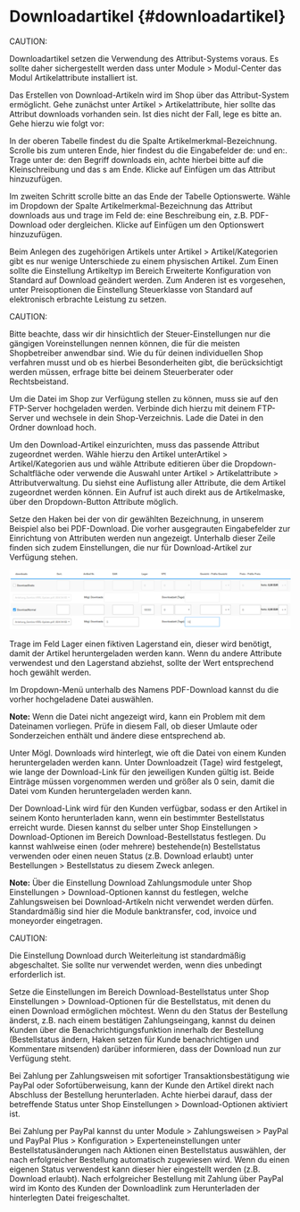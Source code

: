 # Downloadartikel {#downloadartikel}

CAUTION:

Downloadartikel setzen die Verwendung des Attribut-Systems voraus. Es sollte daher sichergestellt werden dass unter Module \> Modul-Center das Modul Artikelattribute installiert ist.

Das Erstellen von Download-Artikeln wird im Shop über das Attribut-System ermöglicht. Gehe zunächst unter Artikel \> Artikelattribute, hier sollte das Attribut downloads vorhanden sein. Ist dies nicht der Fall, lege es bitte an. Gehe hierzu wie folgt vor:

In der oberen Tabelle findest du die Spalte Artikelmerkmal-Bezeichnung. Scrolle bis zum unteren Ende, hier findest du die Eingabefelder de: und en:. Trage unter de: den Begriff downloads ein, achte hierbei bitte auf die Kleinschreibung und das s am Ende. Klicke auf Einfügen um das Attribut hinzuzufügen.

Im zweiten Schritt scrolle bitte an das Ende der Tabelle Optionswerte. Wähle im Dropdown der Spalte Artikelmerkmal-Bezeichnung das Attribut downloads aus und trage im Feld de: eine Beschreibung ein, z.B. PDF-Download oder dergleichen. Klicke auf Einfügen um den Optionswert hinzuzufügen.

Beim Anlegen des zugehörigen Artikels unter Artikel \> Artikel/Kategorien gibt es nur wenige Unterschiede zu einem physischen Artikel. Zum Einen sollte die Einstellung Artikeltyp im Bereich Erweiterte Konfiguration von Standard auf Download geändert werden. Zum Anderen ist es vorgesehen, unter Preisoptionen die Einstellung Steuerklasse von Standard auf elektronisch erbrachte Leistung zu setzen.

CAUTION:

Bitte beachte, dass wir dir hinsichtlich der Steuer-Einstellungen nur die gängigen Voreinstellungen nennen können, die für die meisten Shopbetreiber anwendbar sind. Wie du für deinen individuellen Shop verfahren musst und ob es hierbei Besonderheiten gibt, die berücksichtigt werden müssen, erfrage bitte bei deinem Steuerberater oder Rechtsbeistand.

Um die Datei im Shop zur Verfügung stellen zu können, muss sie auf den FTP-Server hochgeladen werden. Verbinde dich hierzu mit deinem FTP-Server und wechsele in dein Shop-Verzeichnis. Lade die Datei in den Ordner download hoch.

Um den Download-Artikel einzurichten, muss das passende Attribut zugeordnet werden. Wähle hierzu den Artikel unterArtikel \> Artikel/Kategorien aus und wähle Attribute editieren über die Dropdown-Schaltfläche oder verwende die Auswahl unter Artikel \> Artikelattribute \> Attributverwaltung. Du siehst eine Auflistung aller Attribute, die dem Artikel zugeordnet werden können. Ein Aufruf ist auch direkt aus de Artikelmaske, über den Dropdown-Button Attribute möglich.

Setze den Haken bei der von dir gewählten Bezeichnung, in unserem Beispiel also bei PDF-Download. Die vorher ausgegrauten Eingabefelder zur Einrichtung von Attributen werden nun angezeigt. Unterhalb dieser Zeile finden sich zudem Einstellungen, die nur für Download-Artikel zur Verfügung stehen.

![](Bilder/Abb098_ArtikeldownloadHinzufuegen.png "Artikeldownload hinzufügen")

Trage im Feld Lager einen fiktiven Lagerstand ein, dieser wird benötigt, damit der Artikel heruntergeladen werden kann. Wenn du andere Attribute verwendest und den Lagerstand abziehst, sollte der Wert entsprechend hoch gewählt werden.

Im Dropdown-Menü unterhalb des Namens PDF-Download kannst du die vorher hochgeladene Datei auswählen.

**Note:** Wenn die Datei nicht angezeigt wird, kann ein Problem mit dem Dateinamen vorliegen. Prüfe in diesem Fall, ob dieser Umlaute oder Sonderzeichen enthält und ändere diese entsprechend ab.

Unter Mögl. Downloads wird hinterlegt, wie oft die Datei von einem Kunden heruntergeladen werden kann. Unter Downloadzeit \(Tage\) wird festgelegt, wie lange der Download-Link für den jeweiligen Kunden gültig ist. Beide Einträge müssen vorgenommen werden und größer als 0 sein, damit die Datei vom Kunden heruntergeladen werden kann.

Der Download-Link wird für den Kunden verfügbar, sodass er den Artikel in seinem Konto herunterladen kann, wenn ein bestimmter Bestellstatus erreicht wurde. Diesen kannst du selber unter Shop Einstellungen \> Download-Optionen im Bereich Download-Bestellstatus festlegen. Du kannst wahlweise einen \(oder mehrere\) bestehende\(n\) Bestellstatus verwenden oder einen neuen Status \(z.B. Download erlaubt\) unter Bestellungen \> Bestellstatus zu diesem Zweck anlegen.

**Note:** Über die Einstellung Download Zahlungsmodule unter Shop Einstellungen \> Download-Optionen kannst du festlegen, welche Zahlungsweisen bei Download-Artikeln nicht verwendet werden dürfen. Standardmäßig sind hier die Module banktransfer, cod, invoice und moneyorder eingetragen.

CAUTION:

Die Einstellung Download durch Weiterleitung ist standardmäßig abgeschaltet. Sie sollte nur verwendet werden, wenn dies unbedingt erforderlich ist.

Setze die Einstellungen im Bereich Download-Bestellstatus unter Shop Einstellungen \> Download-Optionen für die Bestellstatus, mit denen du einen Download ermöglichen möchtest. Wenn du den Status der Bestellung änderst, z.B. nach einem bestätigen Zahlungseingang, kannst du deinen Kunden über die Benachrichtigungsfunktion innerhalb der Bestellung \(Bestellstatus ändern, Haken setzen für Kunde benachrichtigen und Kommentare mitsenden\) darüber informieren, dass der Download nun zur Verfügung steht.

Bei Zahlung per Zahlungsweisen mit sofortiger Transaktionsbestätigung wie PayPal oder Sofortüberweisung, kann der Kunde den Artikel direkt nach Abschluss der Bestellung herunterladen. Achte hierbei darauf, dass der betreffende Status unter Shop Einstellungen \> Download-Optionen aktiviert ist.

Bei Zahlung per PayPal kannst du unter Module \> Zahlungsweisen \> PayPal und PayPal Plus \> Konfiguration \> Experteneinstellungen unter Bestellstatusänderungen nach Aktionen einen Bestellstatus auswählen, der nach erfolgreicher Bestellung automatisch zugewiesen wird. Wenn du einen eigenen Status verwendest kann dieser hier eingestellt werden \(z.B. Download erlaubt\). Nach erfolgreicher Bestellung mit Zahlung über PayPal wird im Konto des Kunden der Downloadlink zum Herunterladen der hinterlegten Datei freigeschaltet.



